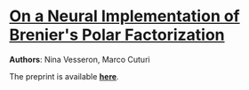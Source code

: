 # [On a Neural Implementation of Brenier's Polar Factorization](https://arxiv.org/abs/2403.03071)

**Authors**: Nina Vesseron, Marco Cuturi 

The preprint is available [**here**](https://arxiv.org/abs/2403.03071).
